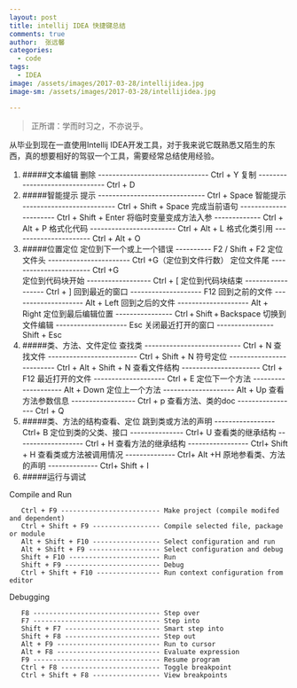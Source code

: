 ```yaml
---
layout: post
title: intellij IDEA 快捷键总结
comments: true
author:  张远馨
categories: 
  - code
tags:
  - IDEA
image: /assets/images/2017-03-28/intellijidea.jpg
image-sm: /assets/images/2017-03-28/intellijidea.jpg

---
```



> 正所谓：学而时习之，不亦说乎。

从毕业到现在一直使用Intellij IDEA开发工具，对于我来说它既熟悉又陌生的东西，真的想要相好的驾驭一个工具，需要经常总结使用经验。

1. #####文本编辑
       删除 ------------------------------- Ctrl + Y
       复制 ------------------------------- Ctrl + D
1. #####智能提示
       提示 ------------------------------ Ctrl + Space
       智能提示 -------------------------- Ctrl + Shift + Space
       完成当前语句 ---------------------- Ctrl + Shift + Enter
       将临时变量变成方法入参 ------------- Ctrl + Alt + P
       格式化代码 ------------------------ Ctrl + Alt + L
       格式化类引用 ---------------------- Ctrl + Alt + O
1. #####位置定位
       定位到下一个或上一个错误 ---------- F2 / Shift + F2
       定位文件头 ----------------------- Ctrl +G（定位到文件行数）
       定位文件尾 ----------------------- Ctrl +G    
       定位到代码块开始 ------------------ Ctrl + [
       定位到代码块结束 ------------------ Ctrl + ]
       回到最近的窗口 -------------------- F12
       回到之前的文件 -------------------- Alt + Left
       回到之后的文件 -------------------- Alt  + Right
       定位到最后编辑位置 ---------------- Ctrl + Shift + Backspace
       切换到文件编辑 -------------------- Esc
       关闭最近打开的窗口 ---------------- Shift + Esc
1. #####类、方法、文件定位
       查找类 --------------------------- Ctrl + N
       查找文件 ------------------------- Ctrl + Shift + N
       符号定位 ------------------------- Ctrl + Alt + Shift + N
       查看文件结构 ---------------------- Ctrl + F12
       最近打开的文件 -------------------- Ctrl + E
       定位下一个方法 -------------------- Alt + Down
       定位上一个方法 -------------------- Alt + Up
       查看方法参数信息 ------------------ Ctrl  + p
       查看方法、类的doc ----------------- Ctrl + Q
1. #####类、方法的结构查看、定位
       跳到类或方法的声明 ----------------- Ctrl+ B
       定位到类的父类、接口 --------------- Ctrl+ U
       查看类的继承结构 ------------------- Ctrl + H
       查看方法的继承结构 ----------------- Ctrl+ Shift + H
       查看类或方法被调用情况 -------------- Ctrl+ Alt +H 
       原地参看类、方法的声明 -------------- Ctrl+ Shift + I
1. #####运行与调试

  Compile and Run

       Ctrl + F9 ------------------------- Make project (compile modifed and dependent)
       Ctrl + Shift + F9 ----------------- Compile selected file, package or module
       Alt + Shift + F10 ----------------- Select configuration and run
       Alt + Shift + F9 ------------------ Select configuration and debug
       Shift + F10 ----------------------- Run
       Shift + F9 ------------------------ Debug
       Ctrl + Shift + F10 ---------------- Run context configuration from editor
      
  Debugging

       F8 -------------------------------- Step over
       F7 -------------------------------- Step into
       Shift + F7 ------------------------ Smart step into
       Shift + F8 ------------------------ Step out
       Alt + F9 -------------------------- Run to cursor
       Alt + F8 -------------------------- Evaluate expression
       F9 -------------------------------- Resume program
       Ctrl + F8 ------------------------- Toggle breakpoint
       Ctrl + Shift + F8 ----------------- View breakpoints